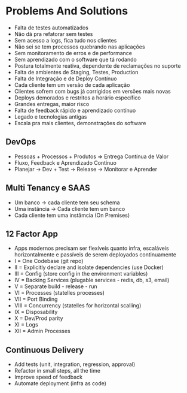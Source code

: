 # Problems And Solutions

- Falta de testes automatizados
- Não dá pra refatorar sem testes
- Sem acesso a logs, fica tudo nos clientes
- Não sei se tem processos quebrando nas aplicações
- Sem monitoramento de erros e de performance
- Sem aprendizado com o software que tá rodando
- Postura totalmente reativa, dependente de reclamações no suporte
- Falta de ambientes de Staging, Testes, Production
- Falta de Integração e de Deploy Contínuo
- Cada cliente tem um versão de cada aplicação
- Clientes sofrem com bugs já corrigidos em versões mais novas
- Deploys demorados e restritos a horário específico
- Grandes entregas, maior risco
- Falta de feedback rápido e aprendizado contínuo
- Legado e tecnologias antigas
- Escala pra mais clientes, demonstrações do software

## DevOps

- Pessoas + Processos + Produtos => Entrega Contínua de Valor
- Fluxo, Feedback e Aprendizado Contínuo
- Planejar -> Dev + Test -> Release -> Monitorar e Aprender

## Multi Tenancy e SAAS

- Um banco -> cada cliente tem seu schema
- Uma instância -> Cada cliente tem um banco
- Cada cliente tem uma instâmcia (On Premises)

## 12 Factor App

- Apps modernos precisam ser flexíveis quanto infra, escaláveis horizontalmente e passíveis de serem deployados continuamente
- I = One Codebase (git repo)
- II = Explicitly declare and isolate dependencies (use Docker)
- III = Config (store config in the environment variables)
- IV = Backing Services (plugable services - redis, db, s3, email)
- V = Separate build - release - run
- VI = Processes (statelles processes)
- VII = Port Binding
- VIII = Concurrency (statelles for horizontal scalling)
- IX = Disposability
- X = Dev/Prod parity
- XI = Logs
- XII = Admin Processes

## Continuous Delivery

- Add tests (unit, integration, regression, approval)
- Refactor in small steps, all the time
- Improve speed of feedback
- Automate deployment (infra as code)
